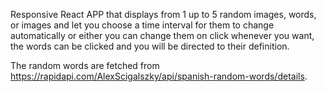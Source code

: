 Responsive React APP that displays from 1 up to 5 random images, words, or images and let you choose a time interval for them to change automatically or either you can change them on click whenever you want, the words can be clicked and you will be directed to their definition.

The random words are fetched from https://rapidapi.com/AlexScigalszky/api/spanish-random-words/details.

